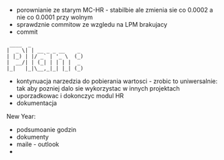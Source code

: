 - porownianie ze starym MC-HR - stabilbie ale zmienia sie co 0.0002 a nie co 0.0001 przy wolnym
- sprawdznie commitow ze wzgledu na LPM brakujacy
- commit

```
 ____  _                   
|  _ \| | __ _ _ __    _   
| |_) | |/ _` | '_ \  (_)  
|  __/| | (_| | | | |  _   
|_|   |_|\__,_|_| |_| (_)
```
- kontynuacja narzedzia do pobierania wartosci - zrobic to uniwersalnie: tak aby pozniej dalo sie wykorzystac w innych projektach
- uporzadkowac i dokonczyc modul HR
- dokumentacja


New Year:
- podsumoanie godzin
- dokumenty
- maile - outlook
- 